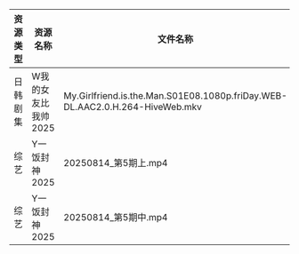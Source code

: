 | 资源类型 | 资源名称         | 文件名称                                                                         | 分享链接                                 | 更新时间                |
| ---- | ------------ | ---------------------------------------------------------------------------- | ------------------------------------ | ------------------- |
| 日韩剧集 | W我的女友比我帅2025 | My.Girlfriend.is.the.Man.S01E08.1080p.friDay.WEB-DL.AAC2.0.H.264-HiveWeb.mkv | https://pan.quark.cn/s/0a66c240ab28  | 2025-08-15 01:34:32 |
| 综艺   | Y一饭封神2025    | 20250814_第5期上.mp4                                                            | https://www.alipan.com/s/w4Qpfj6YdVw | 2025-08-15 00:02:42 |
| 综艺   | Y一饭封神2025    | 20250814_第5期中.mp4                                                            | https://www.alipan.com/s/w4Qpfj6YdVw | 2025-08-15 00:02:41 |
